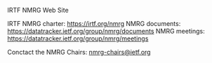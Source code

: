 IRTF NMRG Web Site

IRTF NMRG charter: https://irtf.org/nmrg
NMRG documents: https://datatracker.ietf.org/group/nmrg/documents
NMRG meetings: https://datatracker.ietf.org/group/nmrg/meetings

Conctact the NMRG Chairs: nmrg-chairs@ietf.org
